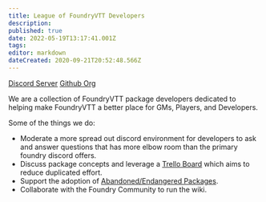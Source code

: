 ```yaml
---
title: League of FoundryVTT Developers
description: 
published: true
date: 2022-05-19T13:17:41.001Z
tags: 
editor: markdown
dateCreated: 2020-09-21T20:52:48.566Z
---
```


<i class="fab fa-discord"></i> [Discord Server](https://discord.gg/2rHs78h)
<i class="fab fa-github"></i> [Github Org](https://github.com/League-of-Foundry-Developers)

We are a collection of FoundryVTT package developers dedicated to helping make FoundryVTT a better place for GMs, Players, and Developers.

Some of the things we do:
- Moderate a more spread out discord environment for developers to ask and answer questions that has more elbow room than the primary foundry discord offers.
- Discuss package concepts and leverage a [Trello Board](https://trello.com/b/xYiqr7js/league-of-extraordinary-foundryvtt-developers) which aims to reduce duplicated effort.
- Support the adoption of [Abandoned/Endangered Packages](https://trello.com/b/FmfN4LHZ/endangered-packages).
- Collaborate with the Foundry Community to run the wiki.